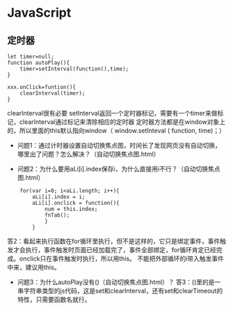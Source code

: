 # JavaScript
## 定时器

```
let timer=null;
function autoPlay(){
	timer=setInterval(function(),time);
}

xxx.onClick=funtion(){
	clearInterval(timer);
}
```
clearInterval很有必要
setInterval返回一个定时器标记，需要有一个timer来做标记，clearInterval通过标记来清除相应的定时器
定时器方法都是在window对象上的，所以里面的this默认指向window（ window.setInteval ( function, time)；）

* 问题1：通过计时器设置自动切换焦点图，时间长了发现网页没有自动切换，哪里出了问题？怎么解决？（自动切换焦点图.html）

* 问题2：为什么要用aLi[i].index保存i，为什么直接用i不行？（自动切换焦点图.html）
```
    for(var i=0; i<aLi.length; i++){
		aLi[i].index = i;
		aLi[i].onclick = function(){
			num = this.index;
			fnTab();
			}
		}
```

答2：看起来执行函数在for循环里执行，但不是这样的，它只是绑定事件，事件触发才会执行，事件触发时页面已经加载完了，事件全部绑定，for循环肯定已经完成。onclick只在事件触发时执行，所以用this。
不能把外部循环的i带入触发事件中来，建议用this。

* 问题3：为什么autoPlay没有()（自动切换焦点图.html）？
答3：()里的是一串字符串类型的js代码，这是set和clearInterval，还有set和clearTimeout的特性，只需要函数名就行。